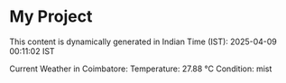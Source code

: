 # My Project

This content is dynamically generated in Indian Time (IST): 2025-04-09 00:11:02 IST


Current Weather in Coimbatore:
Temperature: 27.88 °C
Condition: mist
